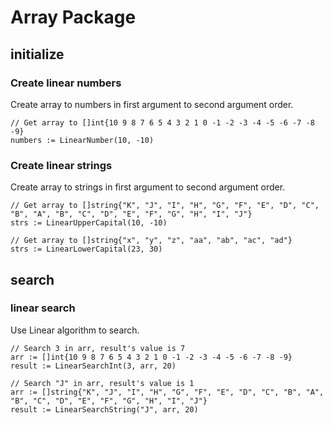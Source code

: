 # Array Package
## initialize
### Create linear numbers
Create array to numbers in first argument to second argument order.
```
// Get array to []int{10 9 8 7 6 5 4 3 2 1 0 -1 -2 -3 -4 -5 -6 -7 -8 -9}
numbers := LinearNumber(10, -10)
```
### Create linear strings
Create array to strings in first argument to second argument order.
```
// Get array to []string{"K", "J", "I", "H", "G", "F", "E", "D", "C", "B", "A", "B", "C", "D", "E", "F", "G", "H", "I", "J"}
strs := LinearUpperCapital(10, -10)

// Get array to []string{"x", "y", "z", "aa", "ab", "ac", "ad"}
strs := LinearLowerCapital(23, 30)
```
## search
### linear search
Use Linear algorithm to search.
```
// Search 3 in arr, result's value is 7
arr := []int{10 9 8 7 6 5 4 3 2 1 0 -1 -2 -3 -4 -5 -6 -7 -8 -9}
result := LinearSearchInt(3, arr, 20)

// Search "J" in arr, result's value is 1
arr := []string{"K", "J", "I", "H", "G", "F", "E", "D", "C", "B", "A", "B", "C", "D", "E", "F", "G", "H", "I", "J"}
result := LinearSearchString("J", arr, 20)
```